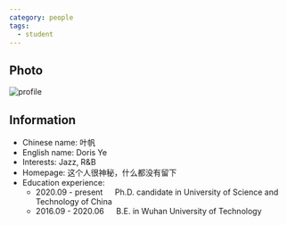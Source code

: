 ```yaml
---
category: people
tags:
  - student
---
```


## Photo

![profile](https://avatars.githubusercontent.com/u/116997215)

## Information

- Chinese name: 叶帆
- English name: Doris Ye
- Interests: Jazz, R&B
- Homepage: 这个人很神秘，什么都没有留下
- Education experience:
  - 2020.09 - present   Ph.D. candidate in University of Science and Technology of China
  - 2016.09 - 2020.06   B.E. in Wuhan University of Technology
